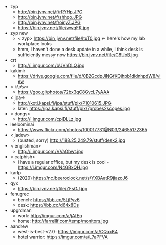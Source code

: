 - zyp
    - http://bin.jvnv.net/f/rRYHp.JPG
    - http://bin.jvnv.net/f/shhqo.JPG
    - http://bin.jvnv.net/f/oinyZ.JPG
    - https://bin.jvnv.net/file/wwqFK.jpg
 - zyp new
    - < zyp> https://bin.jvnv.net/file/ltuT0.jpg <- here's how my lab workplace looks
    - hmm, I haven't done a desk update in a while, I think desk is sufficiently messy now https://bin.jvnv.net/file/C8UoB.jpg
 - crt
     - http://i.imgur.com/bUVnDLQ.jpg
 - kakimir
     - https://drive.google.com/file/d/0B2GcdpJiNGfKQjhpb1dldnhpdW8/view
 - < k\o\w>
     - https://goo.gl/photos/72bx3qC8GvcL7yAAA
- < jpa->
     - http://koti.kapsi.fi/jpa/stuff/pix/P1010615.JPG
     - later:  https://jpa.kapsi.fi/stuff/pix/7probes2scopes.jpg
- < dongs>
     - http://i.imgur.com/cpiDLLz.jpg
- leeloominai
     - https://www.flickr.com/photos/100017731@N03/24655172365
- < jadew>
     - (busted, sorry) http://188.25.249.79/stuff/desk2.jpg
- < englishman>
     - http://i.imgur.com/VVaObwt.jpg
- < catphish>
     - i have a regular office, but my desk is cool - https://i.imgur.com/N4GBxQH.jpg
- karlp
     - (2020) https://nc.beeroclock.net/s/YXBAatR9jiazoJ6
- qyx
     - https://bin.jvnv.net/file/ZFsGJ.jpg
- fenugrec
     - bench: https://ibb.co/5LjPyv6
     - desk:  https://ibb.co/d64x8Ds
- upgrdman
     - work: http://imgur.com/a/jAfEp
     - home: http://farrellf.com/temp/monitors.jpg
- aandrew
     - west-is-best-v2.0: https://imgur.com/a/CQaxK4
     - hotel warrior: https://imgur.com/a/L7aPFVA
